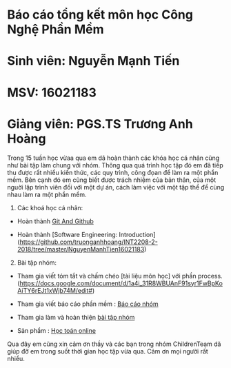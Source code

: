 # Báo cáo tổng kết môn học Công Nghệ Phần Mềm 


# Sinh viên: Nguyễn Mạnh Tiến
# MSV: 16021183

# Giảng viên: PGS.TS Trương Anh Hoàng

Trong 15 tuần học vừaa qua em dã hoàn thành các khóa học cá nhân cũng như bài tập làm chung với nhóm. Thông qua quá trình học tập đó em đã tiếp thu được rất nhiều kiến thức, các quy trình, công đọan để làm ra một phần mềm. Bên cạnh đó em cũng biết được trách nhiệm của bản thân, của một nguời lập trình viên đối với một dự án, cách làm việc với một tập thể để cùng nhau làm ra một phần mềm. 
 
1. Các khoá học cá nhân:
	
- Hoàn thành [Git And Github](https://github.com/truonganhhoang/INT2208-2-2018/tree/master/NguyenManhTien16021183)
	
- Hoàn thành [Software Engineering: Introduction] (https://github.com/truonganhhoang/INT2208-2-2018/tree/master/NguyenManhTien16021183)



2. Bài tập nhóm:
	
- Tham gia viết tóm tắt và chấm chéo [tài liệu môn học] với phần process. (https://docs.google.com/document/d/1a4i_31R8WBUAnF91syr1FwBpKoAiTY6rEJt1xWjb74M/edit#)
	
- Tham gia viết báo cáo phần mềm : [Báo cáo nhóm](https://docs.google.com/document/d/1GindPYEOervh_Tc985ib1UAhPYS2SZe4ZT2_SSZJebk/edit#heading=h.c977fg1e7e4v)
	
- Tham gia làm và hoàn thiện [bài tập nhóm](https://github.com/ThuyTienUet/MathFun)

- Sản phẩm : [Học toán online](https://mathfun-angular-childrenteam.firebaseapp.com/)

Qua đây em cũng xin cảm ơn thầy và các bạn trong nhóm ChildrenTeam dã giúp đỡ em trong suốt thời gian học tập vừa qua. Cảm ơn mọi người rất nhiều.
